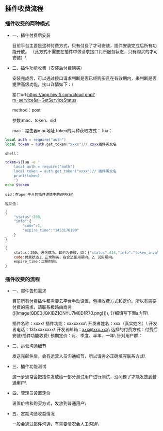 

## 插件收费流程

### 插件收费的两种模式

+ 一、插件付费后安装

    目前平台主要是这种付费方式，只有付费了才可安装，插件安装完成后所有功能开放。
    （此方式不需要在插件中做请求接口判断服务状态，只有购买的才可安装）\\

+ 二、插件功能收费（安装后付费购买）

    安装完成后，可以通过接口请求判断是否已经购买且在有效期内，来判断是否提供高级功能，接口详情如下：\\
    
    接口url:https://app.hiwifi.com/cloud.php?m=service&a=GetServiceStatus 

    method：post 

    参数:mac、token、sid

    mac：路由器mac地址
    token的两种获取方式：
    lua：
```lua
local auth = require("auth")
local token = auth.get_token("xxxx")// xxxx插件英文名
```

    shell：
```bash
token=$(lua -e '
    local auth = require("auth")
    local token = auth.get_token("xxxx")// 插件英文名
    print(token)
    ')
echo $token
```

    sid：在open平台的插件详情中的APPKEY
    
    返回值：
```javascript
{
    "status":200,
    "info":{
        "code":1,
        "expire_time":"1453176190"
    }
}
```
```javascript
{
    status：200、通信成功。其他为失败，如：{"status":414,"info":"token_invalid"}为token验证失败
    code:付费状态1、正常购买，在合法使用期内。2、试用期内。
    expire_time：过期时间。
}
```

### 插件收费的流程

+ 一、邮件告知需求

    目前所有付费插件都需要云平台手动设置，包括收费方式和定价。所以有需要付费的需求，请联系极路由商务([[Image(QDE3JQKIBZ1ONYU7M0D1R70.png)]]), 详细填写下面a内容\\

    插件名称：xxxx\\
    插件功能：xxxxxxxx\\
    开发者姓名：xxx（真实姓名）\\
    开发者电话：131xxxxxxxx\\
    开发者邮箱：xxx@xxx.xxx\\
    选择的付费方式：付费后安装/插件功能收费\\
    预期定价：月、季度、半年、一年\\
    针对用户群：

+ 二、运营沟通细节

    发送完邮件后，会有运营人员沟通细节，所以请务必正确填写联系方式\\

+ 三、插件功能测试

    这一步通常会把插件发放给一部分测试用户进行测试，没问题了才能发放到普通用户\\

+ 四、管理员设置定价

    设置价格和购买方式，发放到普通用户\\

+ 五、定期沟通收益情况

    一般会通过邮件沟通，有需要情况会人工沟通\\
    
